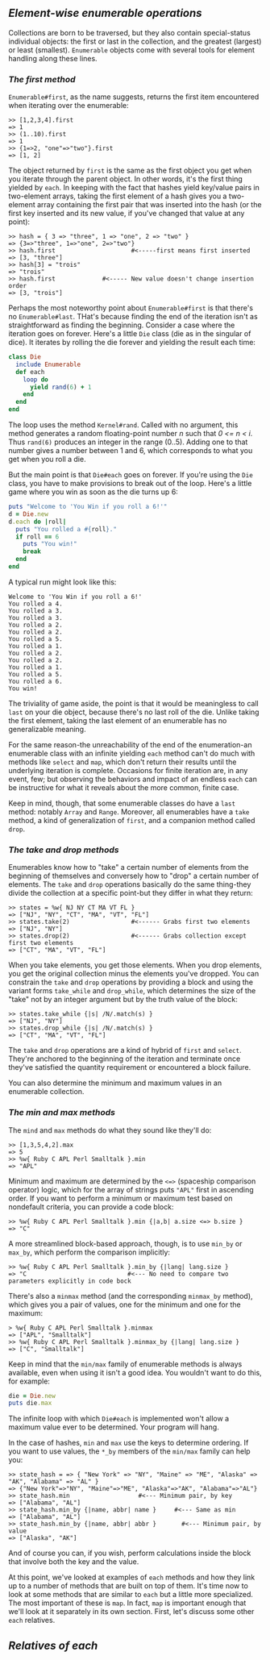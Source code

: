 ## *Element-wise enumerable operations* ##
Collections are born to be traversed, but they also contain special-status individual objects: the first or last in the collection, and the greatest (largest) or least (smallest). `Enumerable` objects come with several tools for element handling along these lines.

### *The first method* ###
`Enumerable#first`, as the name suggests, returns the first item encountered when iterating over the enumerable:

```irb
>> [1,2,3,4].first
=> 1
>> (1..10).first
=> 1
>> {1=>2, "one"=>"two"}.first
=> [1, 2]
```

The object returned by `first` is the same as the first object you get when you iterate through the parent object. In other words, it's the first thing yielded by `each`. In keeping with the fact that hashes yield key/value pairs in two-element arrays, taking the first element of a hash gives you a two-element array containing the first pair that was inserted into the hash (or the first key inserted and its new value, if you've changed that value at any point):

```irb
>> hash = { 3 => "three", 1 => "one", 2 => "two" }
=> {3=>"three", 1=>"one", 2=>"two"}
>> hash.first                     #<-----first means first inserted
=> [3, "three"]
>> hash[3] = "trois"
=> "trois"
>> hash.first             #<----- New value doesn't change insertion order
=> [3, "trois"]
```
Perhaps the most noteworthy point about `Enumerable#first` is that there's no `Enumerable#last`. THat's because finding the end of the iteration isn't as straightforward as finding the beginning. Consider a case where the iteration goes on forever. Here's a little `Die` class (die as in the singular of dice). It iterates by rolling the die forever and yielding the result each time:

```ruby
class Die
  include Enumerable
  def each
    loop do
      yield rand(6) + 1
    end
  end
end
```
The loop uses the method `Kernel#rand`. Called with no argument, this method generates a random floating-point number *n* such that *0 <= n < i*. Thus `rand(6)` produces an integer in the range (0..5). Adding one to that number gives a number between 1 and 6, which corresponds to what you get when you roll a die.

But the main point is that `Die#each` goes on forever. If you're using the `Die` class, you have to make provisions to break out of the loop. Here's a little game where you win as soon as the die turns up 6:

```ruby
puts "Welcome to 'You Win if you roll a 6!'"
d = Die.new
d.each do |roll|
  puts "You rolled a #{roll}."
  if roll == 6
    puts "You win!"
    break
  end
end
```
A typical run might look like this:

```irb
Welcome to 'You Win if you roll a 6!'
You rolled a 4.
You rolled a 3.
You rolled a 3.
You rolled a 2.
You rolled a 2.
You rolled a 5.
You rolled a 1.
You rolled a 2.
You rolled a 2.
You rolled a 1.
You rolled a 5.
You rolled a 6.
You win!
```
The triviality of game aside, the point is that it would be meaningless to call `last` on your die object, because there's no last roll of the die. Unlike taking the first element, taking the last element of an enumerable has no generalizable meaning.

For the same reason-the unreachability of the end of the enumeration-an enumerable class with an infinite yielding `each` method can't do much with methods like `select` and `map`, which don't return their results until the underlying iteration is complete. Occasions for finite iteration are, in any event, few; but observing the behaviors and impact of an endless `each` can be instructive for what it reveals about the more common, finite case.

Keep in mind, though, that some enumerable classes do have a `last` method: notably `Array` and `Range`. Moreover, all enumerables have a `take` method, a kind of generalization of `first`, and a companion method called `drop`.

### *The take and drop methods* ###
Enumerables know how to "take" a certain number of elements from the beginning of themselves and conversely how to "drop" a certain number of elements. The `take` and `drop` operations basically do the same thing-they divide the collection at a specific point-but they differ in what they return:

```irb
>> states = %w{ NJ NY CT MA VT FL }
=> ["NJ", "NY", "CT", "MA", "VT", "FL"]
>> states.take(2)                 #<------ Grabs first two elements
=> ["NJ", "NY"]
>> states.drop(2)                 #<------ Grabs collection except first two elements
=> ["CT", "MA", "VT", "FL"]
```

When you take elements, you get those elements. When you drop elements, you get the original collection minus the elements you've dropped. You can constrain the `take` and `drop` operations by providing a block and using the variant forms `take_while` and `drop_while`, which determines the size of the "take" not by an integer argument but by the truth value of the block:

```irb
>> states.take_while {|s| /N/.match(s) }
=> ["NJ", "NY"]
>> states.drop_while {|s| /N/.match(s) }
=> ["CT", "MA", "VT", "FL"]
```
The `take` and `drop` operations are a kind of hybrid of `first` and `select`. They're anchored to the beginning of the iteration and terminate once they've satisfied the quantity requirement or encountered a block failure.

You can also determine the minimum and maximum values in an enumerable collection.

### *The min and max methods* ###
The `mind` and `max` methods do what they sound like they'll do:

```irb
>> [1,3,5,4,2].max
=> 5
>> %w{ Ruby C APL Perl Smalltalk }.min
=> "APL"
```
Minimum and maximum are determined by the `<=>` (spaceship comparison operator) logic, which for the array of strings puts `"APL"` first in ascending order. If you want to perform a minimum or maximum test based on nondefault criteria, you can provide a code block:

```irb
>> %w{ Ruby C APL Perl Smalltalk }.min {|a,b| a.size <=> b.size }
=> "C"
```
A more streamlined block-based approach, though, is to use `min_by` or `max_by`, which perform the comparison implicitly:

```irb
>> %w{ Ruby C APL Perl Smalltalk }.min_by {|lang| lang.size }  
=> "C                            #<--- No need to compare two parameters explicitly in code bock
```

There's also a `minmax` method (and the corresponding `minmax_by` method), which gives you a pair of values, one for the minimum and one for the maximum:

```irb
> %w{ Ruby C APL Perl Smalltalk }.minmax
=> ["APL", "Smalltalk"]
>> %w{ Ruby C APL Perl Smalltalk }.minmax_by {|lang| lang.size }
=> ["C", "Smalltalk"]
```

Keep in mind that the `min/max` family of enumerable methods is always available, even when using it isn't a good idea. You wouldn't want to do this, for example:

```ruby
die = Die.new
puts die.max
```
The infinite loop with which `Die#each` is implemented won't allow a maximum value ever to be determined. Your program will hang.

In the case of hashes, `min` and `max` use the keys to determine ordering. If you want to use values, the `*_by` members of the `min/max` family can help you:

```irb
>> state_hash = => { "New York" => "NY", "Maine" => "ME", "Alaska" => "AK", "Alabama" => "AL" }
=> {"New York"=>"NY", "Maine"=>"ME", "Alaska"=>"AK", "Alabama"=>"AL"}
>> state_hash.min                   #<--- Minimum pair, by key
=> ["Alabama", "AL"]
>> state_hash.min_by {|name, abbr| name }     #<--- Same as min
=> ["Alabama", "AL"]
>> state_hash.min_by {|name, abbr| abbr }       #<--- Minimum pair, by value
=> ["Alaska", "AK"]
```
And of course you can, if you wish, perform calculations inside the block that involve both the key and the value.

At this point, we've looked at examples of `each` methods and how they link up to a number of methods that are built on top of them. It's time now to look at some methods that are similar to `each` but a little more specialized. The most important of these is `map`. In fact, `map` is important enough that we'll look at it separately in its own section. First, let's discuss some other `each` relatives.

## *Relatives of each* ## 

